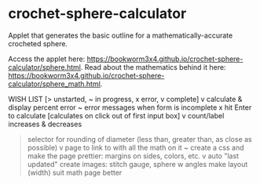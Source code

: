 # crochet-sphere-calculator
Applet that generates the basic outline for a mathematically-accurate crocheted sphere.

Access the applet here: https://bookworm3x4.github.io/crochet-sphere-calculator/sphere.html. Read about the mathematics behind it here: https://bookworm3x4.github.io/crochet-sphere-calculator/sphere_math.html.

WISH LIST
[> unstarted, ~ in progress, x error, v complete]
v calculate & display percent error
~ error messages when form is incomplete
x hit Enter to calculate [calculates on click out of first input box]
v count/label increases & decreases
> selector for rounding of diameter (less than, greater than, as close as possible)
v page to link to with all the math on it
~ create a css and make the page prettier: margins on sides, colors, etc.
v auto "last updated"
> create images: stitch gauge, sphere w angles
> make layout (width) suit math page better

